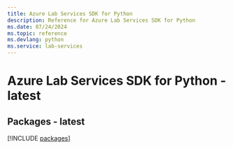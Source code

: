```yaml
---
title: Azure Lab Services SDK for Python
description: Reference for Azure Lab Services SDK for Python
ms.date: 07/24/2024
ms.topic: reference
ms.devlang: python
ms.service: lab-services
---
```

# Azure Lab Services SDK for Python - latest
## Packages - latest
[!INCLUDE [packages](lab-services-index.md)]